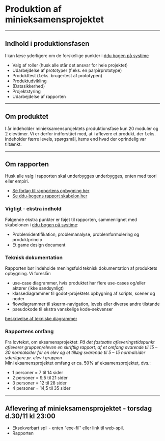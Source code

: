 <h1>Produktion af minieksamensprojektet</h1>

----------------------------------------------------------------------------------------

## Indhold i produktionsfasen
I kan læse yderligere om de forskellige punkter i [ddu bogen på systime](https://ddu.systime.dk/) 

- Valg af roller (husk alle står det ansvar for hele projektet)
- Udarbejdelse af prototyper (f.eks. en parpirprototype)
- Produkttest (f.eks. brugertest af prototypen)
- Produktudvikling
- (Datasikkerhed)
- Projektstyring
- Udarbejdelse af rapporten

----------------------------------------------------------------------------------------

## Om produktet
I år indeholder minieksamensprojektets produktionsfase kun 20 moduler og 2 elevtimer.
Vi er derfor indforstået med, at i aflevere et produkt, der f.eks. indeholder færre levels, spørgsmål, items end hvad der oprindelig var tiltænkt.

----------------------------------------------------------------------------------------

## Om rapporten 
Husk alle valg i rapporten skal underbygges underbygges, enten med teori eller empiri.    
- [Se forlag til rapportens opbygning her](rapport/rapport.md)   
- [Se ddu-bogens rapport skabelon her](https://ddu.systime.dk/?id=239)

### Vigtigt - ekstra indhold
Følgende ekstra punkter er føjet til rapporten, sammenlignet med skabelonen i [ddu bogen på systime](https://ddu.systime.dk/):
- Problemidentifikation, problemanalyse, problemformulering og produktprincip
- Et game design document

### Teknisk dokumentation
Rapporten bør indeholde meningsfuld teknisk dokumentation af produktets opbygning. Vi foreslår:
- use-case diagrammer, hvis produktet har flere use-cases og/eller aktører (ikke sandsynligt)
- klassediagrammer til godot-projektets opbygning af scripts, scener og noder
- flowdiagrammer til skærm-navigation, levels eller diverse andre tilstande
- pseudokode til ekstra vanskelige kode-sekvenser

[beskrivelse af tekniske diagrammer](diagrammer/diagrammer.md)

### Rapportens omfang
Fra lovtekst, om eksamensprojektet: *På det fastsatte afleveringstidspunkt afleverer gruppen/eleven en skriftlig rapport, af et omfang svarende til 15 – 30 normalsider for en elev og et tillæg svarende til 5 – 15 normalsider yderligere pr. elev i gruppen*     
Mini eksamensprojektet omfang er ca. 50% af eksamensprojektet, dvs.:
- 1 personer =  7 til 14 sider
- 2 personer = 9,5 til 21 sider
- 3 personer = 12 til 28 sider
- 4 personer = 14,5 til 35 sider

----------------------------------------------------------------------------------------

## Aflevering af minieksamensprojektet - torsdag d.30/11 kl 23:00
- Eksekverbart spil - enten "exe-fil" eller link til web-spil.
- Rapporten